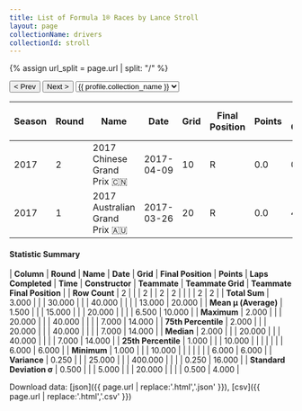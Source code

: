 ```yaml
---
title: List of Formula 1® Races by Lance Stroll
layout: page
collectionName: drivers
collectionId: stroll
---
```


{% assign url_split = page.url | split: "/" %}
<div id="collection-navigation">
<button onclick="selector.options[selector.selectedIndex-1].value && (window.location = selector.options[selector.selectedIndex-1].value);">&lt; Prev</button>
<button onclick="selector.options[selector.selectedIndex+1].value && (window.location = selector.options[selector.selectedIndex+1].value);">Next &gt;</button>
<select id="selector" onchange="this.options[this.selectedIndex].value && (window.location = this.options[this.selectedIndex].value);">
  {% for collectionId in site.data[page.collectionName].refs %}
    {% if collectionId == page.collectionId %}
      {% assign selected = "selected" %}
    {% else %}
      {% assign selected = "" %}
    {% endif %}
    {% assign profile = site.data[page.collectionName][collectionId].profile %}
    <option value="/f1/{{ page.collectionName }}/{{ collectionId }}/{{ url_split[4] }}" {{ selected }}>{{ profile.collection_name }}</option>
  {% endfor %}
</select>
</div>

| Season | Round | Name | Date | Grid | Final Position | Points | Laps Completed | Time | Constructor | Teammate | Teammate Grid | Teammate Final Position |
|--|--|--|--|--|--|--|--|--|--|--|--|--|
| 2017 | 2 | 2017 Chinese Grand Prix 🇨🇳 | 2017-04-09 | 10 | R | 0.0 | 0 |   | Williams 🇬🇧 | [Felipe Massa 🇧🇷](/f1/drivers/massa) | 6 | 14 |
| 2017 | 1 | 2017 Australian Grand Prix 🇦🇺 | 2017-03-26 | 20 | R | 0.0 | 40 |   | Williams 🇬🇧 | [Felipe Massa 🇧🇷](/f1/drivers/massa) | 7 | 6 |

#### Statistic Summary

| **Column** | **Round** | **Name** | **Date** | **Grid** | **Final Position** | **Points** | **Laps Completed** | **Time** | **Constructor** | **Teammate** | **Teammate Grid** | **Teammate Final Position** |
| **Row Count** | 2 |  |  | 2 |  | 2 | 2 |  |  |  | 2 | 2 |
| **Total Sum** | 3.000 |  |  | 30.000 |  |  | 40.000 |  |  |  | 13.000 | 20.000 |
| **Mean μ (Average)** | 1.500 |  |  | 15.000 |  |  | 20.000 |  |  |  | 6.500 | 10.000 |
| **Maximum** | 2.000 |  |  | 20.000 |  |  | 40.000 |  |  |  | 7.000 | 14.000 |
| **75th Percentile** | 2.000 |  |  | 20.000 |  |  | 40.000 |  |  |  | 7.000 | 14.000 |
| **Median** | 2.000 |  |  | 20.000 |  |  | 40.000 |  |  |  | 7.000 | 14.000 |
| **25th Percentile** | 1.000 |  |  | 10.000 |  |  |  |  |  |  | 6.000 | 6.000 |
| **Minimum** | 1.000 |  |  | 10.000 |  |  |  |  |  |  | 6.000 | 6.000 |
| **Variance** | 0.250 |  |  | 25.000 |  |  | 400.000 |  |  |  | 0.250 | 16.000 |
| **Standard Deviation σ** | 0.500 |  |  | 5.000 |  |  | 20.000 |  |  |  | 0.500 | 4.000 |

Download data: [json]({{ page.url | replace:'.html','.json' }}), [csv]({{ page.url | replace:'.html','.csv' }})
